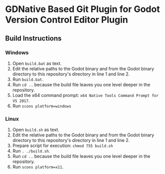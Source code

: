 # GDNative Based Git Plugin for Godot Version Control Editor Plugin

## Build Instructions

### Windows
1. Open `build.bat` as text.
2. Edit the relative paths to the Godot binary and from the Godot binary directory to this repository's directory in line 1 and line 2.
3. Run `build.bat`.
4. Run `cd ..` because the build file leaves you one level deeper in the repository.
5. Load the x64 command prompt: `x64 Native Tools Command Prompt for VS 2017`.
6. Run `scons platform=windows`

### Linux
1. Open `build.sh` as text.
2. Edit the relative paths to the Godot binary and from the Godot binary directory to this repository's directory in line 1 and line 2.
3. Prepare script for execution: `chmod 755 build.sh`
4. Run ```. ./build.sh```.
5. Run `cd ..` because the build file leaves you one level deeper in the repository.
6. Run `scons platform=x11`.
